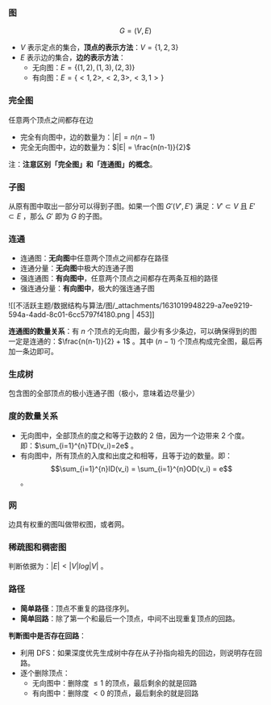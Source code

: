 


### 图
$$G=(V, E)$$

- $V$  表示定点的集合，**顶点的表示方法**：$V = \{1, 2, 3 \}$ 
- $E$  表示边的集合，**边的表示方法**：
   - 无向图：$E = \{ (1, 2), (1, 3), (2, 3) \}$ 
   - 有向图：$E = \{ <1, 2>, <2, 3>, <3, 1> \}$ 


### 完全图
任意两个顶点之间都存在边

- 完全有向图中，边的数量为：$|E| = n(n-1)$ 
- 完全无向图中，边的数量为：$|E| = \frac{n(n-1)}{2}$ 

注：**注意区别「完全图」和「连通图」的概念**。


### 子图
从原有图中取出一部分可以得到子图。如果一个图 $G'(V',E')$  满足：$V' \subset V$  且 $E' \subset E$ ，那么 $G'$  即为 $G$  的子图。


### 连通

- 连通图：**无向图**中任意两个顶点之间都存在路径
- 连通分量：**无向图**中极大的连通子图
- 强连通图：**有向图中**，任意两个顶点之间都存在两条互相的路径
- 强连通分量：**有向图中**，极大的强连通子图

![[不活跃主题/数据结构与算法/图/_attachments/1631019948229-a7ee9219-594a-4add-8c01-6cc5797f4180.png | 453]]

**连通图的数量关系**：有 $n$  个顶点的无向图，最少有多少条边，可以确保得到的图一定是连通的：$\frac{n(n-1)}{2} + 1$  。其中 $(n-1)$  个顶点构成完全图，最后再加一条边即可。



### 生成树
包含图的全部顶点的极小连通子图（极小，意味着边尽量少）


### 度的数量关系

- 无向图中，全部顶点的度之和等于边数的 2 倍，因为一个边带来 2 个度。即：$\sum_{i=1}^{n}TD(v_i)=2e$ 。
- 有向图中，所有顶点的入度和出度之和相等，且等于边的数量。即：$$\sum_{i=1}^{n}ID(v_i) = 
\sum_{i=1}^{n}OD(v_i) = 
e$$。


### 网
边具有权重的图叫做带权图，或者网。


### 稀疏图和稠密图
判断依据为：$|E|< |V|log|V|$ 。


### 路径

- **简单路径**：顶点不重复的路径序列。
- **简单回路**：除了第一个和最后一个顶点，中间不出现重复顶点的回路。

**判断图中是否存在回路**：

- 利用 DFS：如果深度优先生成树中存在从子孙指向祖先的回边，则说明存在回路。
- 逐个删除顶点：
   - 无向图中：删除度 $\le 1$  的顶点，最后剩余的就是回路
   - 有向图中：删除度 $< 0$  的顶点，最后剩余的就是回路
